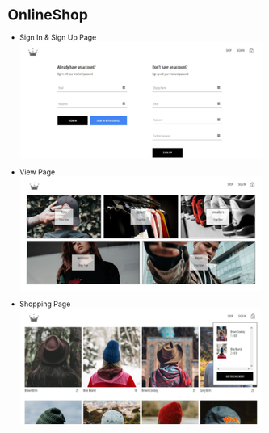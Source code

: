 # OnlineShop
- Sign In & Sign Up Page
![SignIn](https://github.com/yaldaafshar/OnlineShop/blob/main/SignIn%26SignUp-page.JPG)

- View Page
![ShowPage](https://github.com/yaldaafshar/OnlineShop/blob/main/FirstPage.JPG)

- Shopping Page
![shopping](https://github.com/yaldaafshar/OnlineShop/blob/main/ShoppingCart-Page.JPG)
